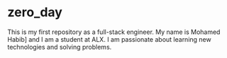 # zero_day

This is my first repository as a full-stack engineer. My name is Mohamed Habib] and I am a student at ALX. I am passionate about learning new technologies and solving problems.

